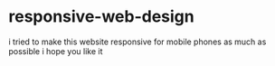 # responsive-web-design
i tried to make this website responsive for mobile phones as much as possible i hope you like it
